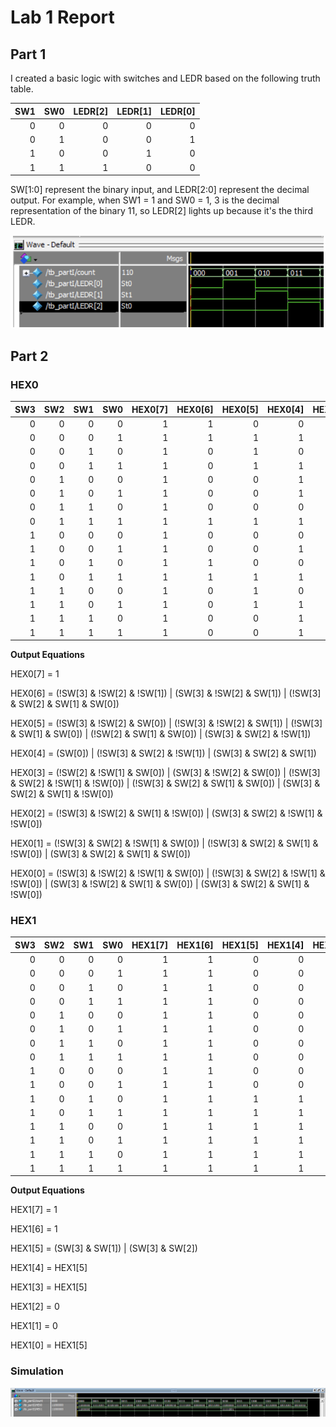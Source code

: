# Lab 1 Report

## Part 1

I created a basic logic with switches and LEDR based on the following truth table.

| SW1 | SW0 | LEDR[2] | LEDR[1] | LEDR[0] |
| ---:| ---:| ---:| ---:| ---:|
| 0 | 0 | 0 | 0 | 0 |
| 0 | 1 | 0 | 0 | 1 |
| 1 | 0 | 0 | 1 | 0 |
| 1 | 1 | 1 | 0 | 0 |

SW[1:0] represent the binary input, and LEDR[2:0] represent the decimal output. For example, when SW1 = 1 and SW0 = 1, 3 is the decimal representation of the binary 11, so LEDR[2] lights up because it's the third LEDR.

![Figure1](./images/Figure1.png)

## Part 2

### HEX0

| SW3 | SW2 | SW1 | SW0 | HEX0[7] | HEX0[6] | HEX0[5] | HEX0[4] | HEX0[3] | HEX0[2] | HEX0[1] | HEX0[0] |
| ---:| ----:| ---:| ---:| ---:| ---:|---:| ---:| ---:| ---:| ---:| ---:|
| 0 | 0 | 0 | 0 |  1|1|0|0|0|0|0|0|
| 0 | 0 | 0 | 1 |  1|1|1|1|1|0|0|1|
| 0 | 0 | 1 | 0 |  1|0|1|0|0|1|0|0|
| 0 | 0 | 1 | 1 |  1|0|1|1|0|0|0|0|
| 0 | 1 | 0 | 0 |  1|0|0|1|1|0|0|1|
| 0 | 1 | 0 | 1 |  1|0|0|1|0|0|1|0|
| 0 | 1 | 1 | 0 |  1|0|0|0|0|0|1|0|
| 0 | 1 | 1 | 1 |  1|1|1|1|1|0|0|0|
| 1 | 0 | 0 | 0 |  1|0|0|0|0|0|0|0|
| 1 | 0 | 0 | 1 |  1|0|0|1|1|0|0|0|
| 1 | 0 | 1 | 0 |  1|1|0|0|0|0|0|0|
| 1 | 0 | 1 | 1 |  1|1|1|1|1|0|0|1|
| 1 | 1 | 0 | 0 |  1|0|1|0|0|1|0|0|
| 1 | 1 | 0 | 1 |  1|0|1|1|0|0|0|0|
| 1 | 1 | 1 | 0 |  1|0|0|1|1|0|0|1|
| 1 | 1 | 1 | 1 |  1|0|0|1|0|0|1|0|

**Output Equations**

HEX0[7] = 1

HEX0[6] = (!SW[3] & !SW[2] & !SW[1]) | (SW[3] & !SW[2] & SW[1]) | (!SW[3] & SW[2] & SW[1] & SW[0])

HEX0[5] = (!SW[3] & !SW[2] & SW[0]) | (!SW[3] & !SW[2] & SW[1]) | (!SW[3] & SW[1] & SW[0]) | (!SW[2] & SW[1] & SW[0]) | (SW[3] & SW[2] & !SW[1])

HEX0[4] = (SW[0]) | (!SW[3] & SW[2] & !SW[1]) | (SW[3] & SW[2] & SW[1])

HEX0[3] = (!SW[2] & !SW[1] & SW[0]) | (SW[3] & !SW[2] & SW[0]) | (!SW[3] & SW[2] & !SW[1] & !SW[0]) | (!SW[3] & SW[2] & SW[1] & SW[0]) | (SW[3] & SW[2] & SW[1] & !SW[0])

HEX0[2] = (!SW[3] & !SW[2] & SW[1] & !SW[0]) | (SW[3] & SW[2] & !SW[1] & !SW[0])

HEX0[1] = (!SW[3] & SW[2] & !SW[1] & SW[0]) | (!SW[3] & SW[2] & SW[1] & !SW[0]) | (SW[3] & SW[2] & SW[1] & SW[0])

HEX0[0] = (!SW[3] & !SW[2] & !SW[1] & SW[0]) | (!SW[3] & SW[2] & !SW[1] & !SW[0]) | (SW[3] & !SW[2] & SW[1] & SW[0]) | (SW[3] & SW[2] & SW[1] & !SW[0])

### HEX1

| SW3 | SW2 | SW1 | SW0 | HEX1[7] | HEX1[6] | HEX1[5] | HEX1[4] | HEX1[3] | HEX1[2] | HEX1[1] | HEX1[0] |
| ---:| ----:| ---:| ---:| ---:| ---:|---:| ---:| ---:| ---:| ---:| ---:|
| 0 | 0 | 0 | 0 |  1|1|0|0|0|0|0|0|
| 0 | 0 | 0 | 1 |  1|1|0|0|0|0|0|0|
| 0 | 0 | 1 | 0 |  1|1|0|0|0|0|0|0|
| 0 | 0 | 1 | 1 |  1|1|0|0|0|0|0|0|
| 0 | 1 | 0 | 0 |  1|1|0|0|0|0|0|0|
| 0 | 1 | 0 | 1 |  1|1|0|0|0|0|0|0|
| 0 | 1 | 1 | 0 |  1|1|0|0|0|0|0|0|
| 0 | 1 | 1 | 1 |  1|1|0|0|0|0|0|0|
| 1 | 0 | 0 | 0 |  1|1|0|0|0|0|0|0|
| 1 | 0 | 0 | 1 |  1|1|0|0|0|0|0|0|
| 1 | 0 | 1 | 0 |  1|1|1|1|1|0|0|1|
| 1 | 0 | 1 | 1 |  1|1|1|1|1|0|0|1|
| 1 | 1 | 0 | 0 |  1|1|1|1|1|0|0|1|
| 1 | 1 | 0 | 1 |  1|1|1|1|1|0|0|1|
| 1 | 1 | 1 | 0 |  1|1|1|1|1|0|0|1|
| 1 | 1 | 1 | 1 |  1|1|1|1|1|0|0|1|

**Output Equations**

HEX1[7] = 1

HEX1[6] = 1

HEX1[5] = (SW[3] & SW[1]) | (SW[3] & SW[2])

HEX1[4] = HEX1[5]

HEX1[3] = HEX1[5]

HEX1[2] = 0

HEX1[1] = 0

HEX1[0] = HEX1[5]

### Simulation
![Figure4](./images/Figure2.png)